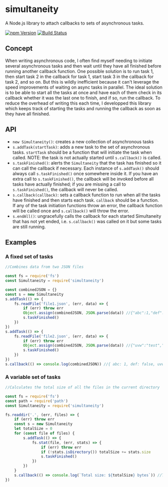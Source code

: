 # simultaneity
A Node.js library to attach callbacks to sets of asynchronous tasks.

[![npm Version](https://img.shields.io/npm/v/simultaneity.svg)](https://www.npmjs.com/package/simultaneity)
[![Build Status](https://travis-ci.org/calebsander/simultaneity.svg?branch=master)](https://travis-ci.org/calebsander/simultaneity)

## Concept
When writing asynchronous code, I often find myself needing to initiate several asynchronous tasks and then wait until they have all finished before running another callback function. One possible solution is to run task 1, then start task 2 in the callback for task 1, start task 3 in the callback for task 2, and so on. But this is wildly inefficient because it can't leverage the speed improvements of waiting on async tasks in parallel. The ideal solution is to be able to start all the tasks at once and have each of them check in its callback whether it was the last one to finish, and if so, run the callback. To reduce the overhead of writing this each time, I developped this library which keeps track of starting the tasks and running the callback as soon as they have all finished.

## API
- `new Simultaneity()`: creates a new collection of asynchronous tasks
- `s.addTask(startTask)`: adds a new task to the set of asynchronous tasks. `startTask` should be a function that will initiate the task when called. NOTE: the task is not actually started until `s.callback()` is called.
- `s.taskFinished()`: alerts the `Simultaneity` that the task has finished so it can call the callback if necessary. Each instance of `s.addTask()` should always call `s.taskFinished()` once somewhere inside it. If you have an extra call to `s.taskFinished()`, the callback will be invoked before all tasks have actually finished; if you are missing a call to `s.taskFinished()`, the callback will never be called.
- `s.callback(callback)`: sets a callback function to run when all the tasks have finished and then starts each task. `callback` should be a function. If any of the task initiation functions throw an error, the callback function will be called once and `s.callback()` will throw the error.
- `s.endAll()`: ungracefully calls the callback for each started Simultaneity that has not yet ended, i.e. `s.callback()` was called on it but some tasks are still running.

## Examples
### A fixed set of tasks
````javascript
//Combines data from two JSON files

const fs = require('fs')
const Simultaneity = require('simultaneity')

const combinedJSON = {}
const s = new Simultaneity
s.addTask(() => {
	fs.readFile('file1.json', (err, data) => {
		if (err) throw err
		Object.assign(combinedJSON, JSON.parse(data)) //{"abc":1,"def":false}
		s.taskFinished()
	})
})
s.addTask(() => {
	fs.readFile('file2.json', (err, data) => {
		if (err) throw err
		Object.assign(combinedJSON, JSON.parse(data)) //{"uvw":"test","xyz":null}
		s.taskFinished()
	})
})
s.callback(() => console.log(combinedJSON)) //{ abc: 1, def: false, uvw: 'test', xyz: null }
````

### A variable set of tasks
````javascript
//Calculates the total size of all the files in the current directory

const fs = require('fs')
const path = require('path')
const Simultaneity = require('simultaneity')

fs.readdir('.', (err, files) => {
	if (err) throw err
	const s = new Simultaneity
	let totalSize = 0
	for (const file of files) {
		s.addTask(() => {
			fs.stat(file, (err, stats) => {
				if (err) throw err
				if (!stats.isDirectory()) totalSize += stats.size
				s.taskFinished()
			})
		})
	}
	s.callback(() => console.log(`Total size: ${totalSize} bytes`)) //Total size: 1115 bytes
})
````